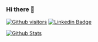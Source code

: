 ### Hi there 👋

[![Github visitors](https://visitor-badge.glitch.me/badge?page_id=carlosdan-el.visitor-badge)](https://github.com/carlosdan-el)
[![Linkedin Badge](https://img.shields.io/badge/-LinkedIn-blue?style=flat-square&logo=Linkedin&logoColor=white&link=https://www.linkedin.com/in/carlosdan-el/)](https://www.linkedin.com/in/carlosdan-el/)

[![Github Stats](https://github-readme-stats.vercel.app/api?username=carlosdan-el&hide=[%22issues%22,%22prs%22,%22contribs%22]&show_icons=true&theme=default)](https://github.com/carlosdan-el)

<!--
**carlosdan-el/carlosdan-el** is a ✨ _special_ ✨ repository because its `README.md` (this file) appears on your GitHub profile.

Here are some ideas to get you started:

- 🔭 I’m currently working on ...
- 🌱 I’m currently learning ...
- 👯 I’m looking to collaborate on ...
- 🤔 I’m looking for help with ...
- 💬 Ask me about ...
- 📫 How to reach me: ...
- 😄 Pronouns: ...
- ⚡ Fun fact: ...
-->
